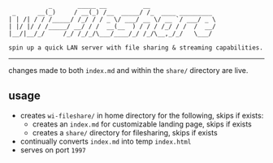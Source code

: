 ```
           _       _____ __          __
 _      __(_)     / __(_) /__  _____/ /_  ____ _________
| | /| / / /_____/ /_/ / / _ \/ ___/ __ \/ __ `/ ___/ _ \
| |/ |/ / /_____/ __/ / /  __(__  ) / / / /_/ / /  /  __/
|__/|__/_/     /_/ /_/_/\___/____/_/ /_/\__,_/_/   \___/

spin up a quick LAN server with file sharing & streaming capabilities.
```
***
changes made to both `index.md` and within the `share/` directory are live.

## usage
- creates `wi-fileshare/` in home directory for the following, skips if exists:
  - creates an `index.md` for customizable landing page, skips if exists
  - creates a `share/` directory for filesharing, skips if exists
- continually converts `index.md` into temp `index.html`
- serves on port `1997`
